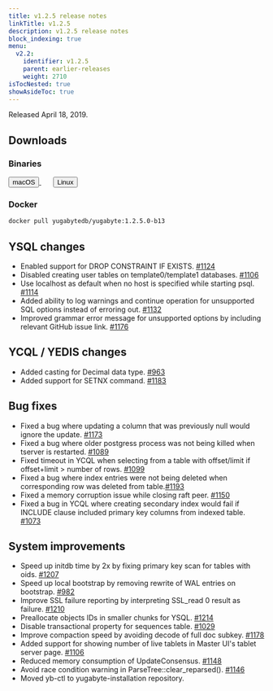 ```yaml
---
title: v1.2.5 release notes
linkTitle: v1.2.5
description: v1.2.5 release notes
block_indexing: true
menu:
  v2.2:
    identifier: v1.2.5
    parent: earlier-releases
    weight: 2710
isTocNested: true
showAsideToc: true
---
```


Released April 18, 2019.

## Downloads

### Binaries

<a class="download-binary-link" href="https://downloads.yugabyte.com/yugabyte-ce-1.2.5.0-darwin.tar.gz">
  <button>
    <i class="fab fa-apple"></i><span class="download-text">macOS</span>
  </button>
</a>
&nbsp; &nbsp; &nbsp; 
<a class="download-binary-link" href="https://downloads.yugabyte.com/yugabyte-ce-1.2.5.0-linux.tar.gz">
  <button>
    <i class="fab fa-linux"></i><span class="download-text">Linux</span>
  </button>
</a>
<br />

### Docker

```sh
docker pull yugabytedb/yugabyte:1.2.5.0-b13
```

## YSQL changes

* Enabled support for DROP CONSTRAINT IF EXISTS. [#1124](https://github.com/yugabyte/yugabyte-db/issues/1124)
* Disabled creating user tables on template0/template1 databases. [#1106](https://github.com/yugabyte/yugabyte-db/issues/1106)
* Use localhost as default when no host is specified while starting psql. [#1114](https://github.com/yugabyte/yugabyte-db/issues/1114)
* Added ability to log warnings and continue operation for unsupported SQL options instead of erroring out. [#1132](https://github.com/yugabyte/yugabyte-db/issues/1132)
* Improved grammar error message for unsupported options by including relevant GitHub issue link. [#1176](https://github.com/yugabyte/yugabyte-db/issues/1176)

## YCQL / YEDIS changes

* Added casting for Decimal data type. [#963](https://github.com/yugabyte/yugabyte-db/issues/963)
* Added support for SETNX command. [#1183](https://github.com/yugabyte/yugabyte-db/issues/1183)

## Bug fixes

* Fixed a bug where updating a column that was previously null would ignore the update. [#1173](https://github.com/yugabyte/yugabyte-db/issues/1173)
* Fixed a bug where older postgress process was not being killed when tserver is restarted. [#1089](https://github.com/yugabyte/yugabyte-db/issues/1089)
* Fixed timeout in YCQL when selecting from a table with offset/limit if offset+limit > number of rows. [#1099](https://github.com/yugabyte/yugabyte-db/issues/1099)
* Fixed a bug where index entries were not being deleted when corresponding row was deleted from table.[#1193](https://github.com/yugabyte/yugabyte-db/issues/1193)
* Fixed a memory corruption issue while closing raft peer. [#1150](https://github.com/yugabyte/yugabyte-db/issues/1150)
* Fixed a bug in YCQL where creating secondary index would fail if INCLUDE clause included primary key columns from indexed table. [#1073](https://github.com/yugabyte/yugabyte-db/issues/1073)

## System improvements

* Speed up initdb time by 2x by fixing primary key scan for tables with oids. [#1207](https://github.com/yugabyte/yugabyte-db/issues/1207)
* Speed up local bootstrap by removing rewrite of WAL entries on bootstrap. [#982](https://github.com/yugabyte/yugabyte-db/issues/982)
* Improve SSL failure reporting by interpreting SSL_read 0 result as failure. [#1210](https://github.com/yugabyte/yugabyte-db/issues/1210)
* Preallocate objects IDs in smaller chunks for YSQL. [#1214](https://github.com/yugabyte/yugabyte-db/issues/1214)
* Disable transactional property for sequences table. [#1029](https://github.com/yugabyte/yugabyte-db/issues/1029)
* Improve compaction speed by avoiding decode of full doc subkey. [#1178](https://github.com/yugabyte/yugabyte-db/issues/1178)
* Added support for showing number of live tablets in Master UI's tablet server page. [#1106](https://github.com/yugabyte/yugabyte-db/issues/1106)
* Reduced memory consumption of UpdateConsensus. [#1148](https://github.com/yugabyte/yugabyte-db/issues/1148)
* Avoid race condition warning in ParseTree::clear_reparsed(). [#1146](https://github.com/yugabyte/yugabyte-db/issues/1146)
* Moved yb-ctl to yugabyte-installation repository.
